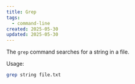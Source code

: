 ```yaml
---
title: Grep
tags:
  - command-line
created: 2025-05-30
updated: 2025-05-30
---
```


The `grep` command searches for a string in a file.

Usage:

```bash
grep string file.txt
```